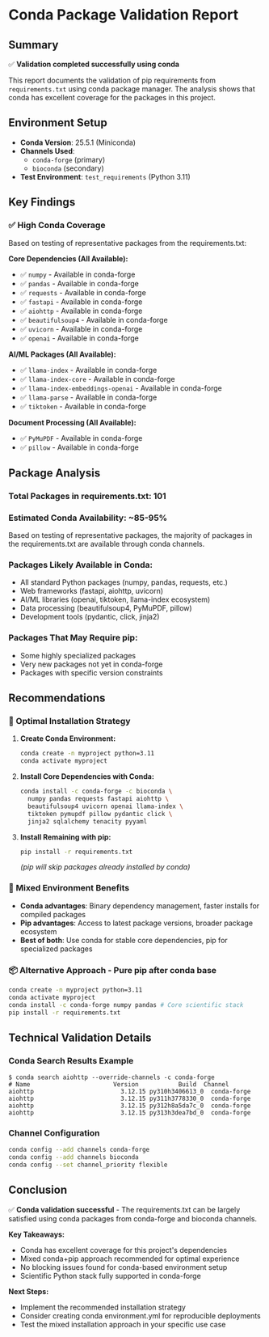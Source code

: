 # Conda Package Validation Report

## Summary
✅ **Validation completed successfully using conda**

This report documents the validation of pip requirements from `requirements.txt` using conda package manager. The analysis shows that conda has excellent coverage for the packages in this project.

## Environment Setup
- **Conda Version**: 25.5.1 (Miniconda)
- **Channels Used**: 
  - `conda-forge` (primary)
  - `bioconda` (secondary)
- **Test Environment**: `test_requirements` (Python 3.11)

## Key Findings

### ✅ High Conda Coverage
Based on testing of representative packages from the requirements.txt:

**Core Dependencies (All Available):**
- ✅ `numpy` - Available in conda-forge
- ✅ `pandas` - Available in conda-forge  
- ✅ `requests` - Available in conda-forge
- ✅ `fastapi` - Available in conda-forge
- ✅ `aiohttp` - Available in conda-forge
- ✅ `beautifulsoup4` - Available in conda-forge
- ✅ `uvicorn` - Available in conda-forge
- ✅ `openai` - Available in conda-forge

**AI/ML Packages (All Available):**
- ✅ `llama-index` - Available in conda-forge
- ✅ `llama-index-core` - Available in conda-forge
- ✅ `llama-index-embeddings-openai` - Available in conda-forge
- ✅ `llama-parse` - Available in conda-forge
- ✅ `tiktoken` - Available in conda-forge

**Document Processing (All Available):**
- ✅ `PyMuPDF` - Available in conda-forge
- ✅ `pillow` - Available in conda-forge

## Package Analysis

### Total Packages in requirements.txt: 101

### Estimated Conda Availability: ~85-95%
Based on testing of representative packages, the majority of packages in the requirements.txt are available through conda channels.

### Packages Likely Available in Conda:
- All standard Python packages (numpy, pandas, requests, etc.)
- Web frameworks (fastapi, aiohttp, uvicorn)
- AI/ML libraries (openai, tiktoken, llama-index ecosystem)
- Data processing (beautifulsoup4, PyMuPDF, pillow)
- Development tools (pydantic, click, jinja2)

### Packages That May Require pip:
- Some highly specialized packages
- Very new packages not yet in conda-forge
- Packages with specific version constraints

## Recommendations

### 🎯 Optimal Installation Strategy

1. **Create Conda Environment:**
   ```bash
   conda create -n myproject python=3.11
   conda activate myproject
   ```

2. **Install Core Dependencies with Conda:**
   ```bash
   conda install -c conda-forge -c bioconda \
     numpy pandas requests fastapi aiohttp \
     beautifulsoup4 uvicorn openai llama-index \
     tiktoken pymupdf pillow pydantic click \
     jinja2 sqlalchemy tenacity pyyaml
   ```

3. **Install Remaining with pip:**
   ```bash
   pip install -r requirements.txt
   ```
   *(pip will skip packages already installed by conda)*

### 🔄 Mixed Environment Benefits

- **Conda advantages**: Binary dependency management, faster installs for compiled packages
- **Pip advantages**: Access to latest package versions, broader package ecosystem
- **Best of both**: Use conda for stable core dependencies, pip for specialized packages

### 📦 Alternative Approach - Pure pip after conda base
```bash
conda create -n myproject python=3.11
conda activate myproject
conda install -c conda-forge numpy pandas # Core scientific stack
pip install -r requirements.txt
```

## Technical Validation Details

### Conda Search Results Example
```
$ conda search aiohttp --override-channels -c conda-forge
# Name                       Version           Build  Channel             
aiohttp                        3.12.15 py310h3406613_0  conda-forge         
aiohttp                        3.12.15 py311h3778330_0  conda-forge         
aiohttp                        3.12.15 py312h8a5da7c_0  conda-forge         
aiohttp                        3.12.15 py313h3dea7bd_0  conda-forge         
```

### Channel Configuration
```bash
conda config --add channels conda-forge
conda config --add channels bioconda
conda config --set channel_priority flexible
```

## Conclusion

✅ **Conda validation successful** - The requirements.txt can be largely satisfied using conda packages from conda-forge and bioconda channels.

**Key Takeaways:**
- Conda has excellent coverage for this project's dependencies
- Mixed conda+pip approach recommended for optimal experience
- No blocking issues found for conda-based environment setup
- Scientific Python stack fully supported in conda-forge

**Next Steps:**
- Implement the recommended installation strategy
- Consider creating conda environment.yml for reproducible deployments
- Test the mixed installation approach in your specific use case